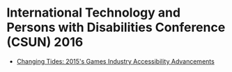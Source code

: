 # International Technology and Persons with Disabilities Conference (CSUN) 2016

* [Changing Tides: 2015's Games Industry Accessibility Advancements](games_industry.md)
